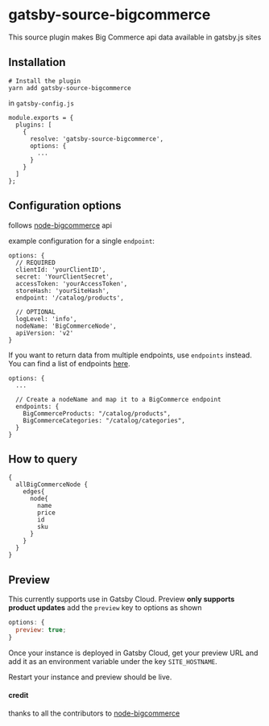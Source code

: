 # gatsby-source-bigcommerce

This source plugin makes Big Commerce api data available in gatsby.js sites

## Installation

```
# Install the plugin
yarn add gatsby-source-bigcommerce
```

in `gatsby-config.js`

```
module.exports = {
  plugins: [
    {
      resolve: 'gatsby-source-bigcommerce',
      options: {
        ...
      }
    }
  ]
};
```

## Configuration options

follows [node-bigcommerce](https://github.com/getconversio/node-bigcommerce) api

example configuration for a single `endpoint`:

```
options: {
  // REQUIRED
  clientId: 'yourClientID',
  secret: 'YourClientSecret',
  accessToken: 'yourAccessToken',
  storeHash: 'yourSiteHash',
  endpoint: '/catalog/products',

  // OPTIONAL
  logLevel: 'info',
  nodeName: 'BigCommerceNode',
  apiVersion: 'v2'
}
```

If you want to return data from multiple endpoints, use `endpoints` instead. You can find a list of endpoints [here](https://developer.bigcommerce.com/api-reference/).

```
options: {
  ...

  // Create a nodeName and map it to a BigCommerce endpoint
  endpoints: {
    BigCommerceProducts: "/catalog/products",
    BigCommerceCategories: "/catalog/categories",
  }
}
```

## How to query

```
{
  allBigCommerceNode {
    edges{
      node{
        name
        price
        id
        sku
      }
    }
  }
}
```

## Preview

This currently supports use in Gatsby Cloud.
Preview **only supports product updates**
add the `preview` key to options as shown

```javascript
options: {
  preview: true;
}
```

Once your instance is deployed in Gatsby Cloud, get your preview URL and add it as an environment variable under the key `SITE_HOSTNAME`.

Restart your instance and preview should be live.

#### credit

thanks to all the contributors to [node-bigcommerce](https://github.com/getconversio/node-bigcommerce)
